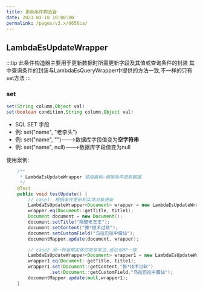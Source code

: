 ```yaml
---
title: 更新条件构造器
date: 2023-03-18 10:00:00
permalink: /pages/v3.x/0656ca/
---
```

## LambdaEsUpdateWrapper

:::tip 此条件构造器主要用于更新数据时所需更新字段及其值或查询条件的封装
其中查询条件的封装与LambdaEsQueryWrapper中提供的方法一致,不一样的只有set方法
:::

### set

```java
set(String column,Object val)
set(boolean condition,String column,Object val)
```

- SQL SET 字段
- 例: set("name", "老李头")
- 例: set("name", "")--->数据库字段值变为**空字符串**
- 例: set("name", null)--->数据库字段值变为null

使用案例:

```java
    /**
     * LambdaEsUpdateWrapper 使用案例-根据条件更新数据
     */
    @Test
    public void testUpdate() {
        // case1: 根据条件更新和实体对象更新
        LambdaEsUpdateWrapper<Document> wrapper = new LambdaEsUpdateWrapper<>();
        wrapper.eq(Document::getTitle, title1);
        Document document = new Document();
        document.setTitle("隔壁老王王");
        document.setContent("推*技术过软");
        document.setCustomField("乌拉巴拉中魔仙");
        documentMapper.update(document, wrapper);

        // case2 另一种省略实体的简单写法,语法与MP一致
        LambdaEsUpdateWrapper<Document> wrapper1 = new LambdaEsUpdateWrapper<>();
        wrapper1.eq(Document::getTitle, title1);
        wrapper1.set(Document::getContent,"推*技术过软")
                .set(Document::getCustomField,"乌拉巴拉中魔仙");
        documentMapper.update(null,wrapper1);
    }
```
